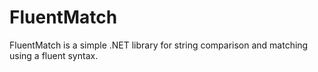 # FluentMatch

FluentMatch is a simple .NET library for string comparison and matching using a fluent syntax.
